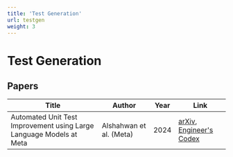 ```yaml
---
title: 'Test Generation'
url: testgen
weight: 3
---
```

# Test Generation
## Papers
|Title|Author|Year|Link|
|-----|-----|----|----|
|Automated Unit Test Improvement using Large Language Models at Meta|Alshahwan et al. (Meta)|2024|[arXiv](https://arxiv.org/pdf/2402.09171.pdf), [Engineer's Codex](https://read.engineerscodex.com/p/metas-new-llm-based-test-generator)|
